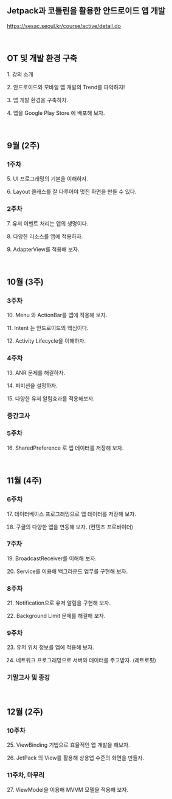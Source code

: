 ## Jetpack과 코틀린을 활용한 안드로이드 앱 개발

https://sesac.seoul.kr/course/active/detail.do 

<br>

## OT 및 개발 환경 구축 

1. 강의 소개 

2. 안드로이드와 모바일 앱 개발의 Trend를 파악하자! 

3. 앱 개발 환경을 구축하자. 

4. 앱을 Google Play Store 에 배포해 보자.

<br>

## 9월 (2주) 

### 1주차 

5. UI 프로그래밍의 기본을 이해하자. 

6. Layout 클래스를 잘 다루어야 멋진 화면을 만들 수 있다. 

### 2주차 

7. 유저 이벤트 처리는 앱의 생명이다. 

8. 다양한 리소스를 앱에 적용하자. 

9. AdapterView를 적용해 보자. 

<br>

## 10월 (3주) 

### 3주차 

10. Menu 와 ActionBar를 앱에 적용해 보자.

11. Intent 는 안드로이드의 핵심이다.

12. Activity Lifecycle을 이해하자.

### 4주차 

13. ANR 문제를 해결하자. 

14. 퍼미션을 설정하자.

15. 다양한 유저 알림효과를 적용해보자. 

### 중간고사 

### 5주차 

16. SharedPreference 로 앱 데이터를 저장해 보자.

<br>

## 11월 (4주) 

### 6주차 

17. 데이터베이스 프로그래밍으로 앱 데이터를 저장해 보자.

18. 구글의 다양한 앱을 연동해 보자. (컨텐츠 프로바이더) 

### 7주차  

19. BroadcastReceiver를 이해해 보자.

20. Service를 이용해 백그라운드 업무를 구현해 보자. 

### 8주차  

21. Notification으로 유저 알림을 구현해 보자.

22. Background Limit 문제를 해결해 보자.

### 9주차 

23. 유저 위치 정보를 앱에 적용해 보자.

24. 네트워크 프로그래밍으로 서버와 데이터를 주고받자. (레트로핏) 

### 기말고사 및 종강 

<br>

## 12월 (2주) 

### 10주차 

25. ViewBinding 기법으로 효율적인 앱 개발을 해보자. 

26. JetPack 의 View를 활용해 상용앱 수준의 화면을 만들자.

### 11주차, 마무리 

27. ViewModel을 이용해 MVVM 모델을 적용해 보자. 
